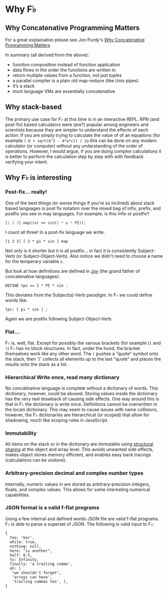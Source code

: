# Why F♭

## Why Concatenative Programming Matters

For a great explaination please see Jon Purdy's [Why Concatenative Programming Matters](http://evincarofautumn.blogspot.com/2012/02/why-concatenative-programming-matters.html).

In summary \(all derived from the above\):

* function composition instead of function application
* data flows in the order the functions are written in
* return multiple values from a function, not just tuples
* a parallel compiler is a plain old map-reduce \(like Unix pipes\)
* It’s a stack
* most language VMs are essentially concatenative

## Why stack-based

The primary use case for F♭ at this time is in an interactive REPL. RPN \(and post-fix\) based calculators were \(are?\) popular among engineers and scientists because they are simpler to understand the effects of each action.  If you are simply trying to calculate the value of of an equations \(for example `(-b + sqrt(b^2 - 4*a*c)) / 2a` this can be done on any modern calculator \(or computer\) without  any understanding of the order of operations.  However, I would argue, if you are doing complex calculations it is better to perform the calculation step by step with with feedback verifying your intent.

## Why F♭ is interesting

### Post-fix... really!

One of the best things \(or worse things if you're so inclined\) about stack based languages is post fix notation over the mixed bag of infix, prefix, and postfix you see in may languages.  For example, is this infix or postfix?

```js
[1 2 3].map((x) => sin(2 * x * PI));
```

I count all three!  In a post-fix language we write:

```forth
[1 2 3] [ 2 * pi * sin ] map
```

Not only is it shorter but it is all postfix... in fact it is consistently Subject-Verb \(or Subject-Object-Verb\).  Also notice we didn't need to choose a name for the temperary variable `x`.

But look at how definitions are defined in [Joy](https://hypercubed.github.io/joy/joy.html) (the grand father of concatenative languages):

```
DEFINE tps == 2 * PI * sin .
```

This deviates from the Subject\(s\)-Verb paradigm.  In F♭ we could define words like:

```
tps: [ pi * sin ] ;
```

Again we are postfix following Subject-Object-Verb.

### Flat...

F♭ is, well, flat.  Except for possibly the various brackets \(for example \(`(` and `)`\) F♭ has no block structures. In fact, under the hood, the bracket themselves work like any other word.  The `(` pushes a "quote" symbol onto the stack, then '\)' collects all elements up to the last "quote" and places the results onto the stack as a list.

### Hierarchical Write once, read many dictionary

No concatinative language is complete without a dictionary of words.  This dictionary, however, could be abused.  Storing values inside the dictionary has the very real drawback of causing side effects.  One way around this is that in F♭ the dictionary is write once.  Definitions cannot be overwritten in the locals dictionary.  This may seam to cause issues with name collisions, however, the F♭ dictionaries are hierarchical \(or scoped\) that allow for shadowing, much like scoping rules in JavaScript.

### Immutability

All items on the stack or in the dictionary are immutable using [structural sharing](https://medium.com/@dtinth/immutable-js-persistent-data-structures-and-structural-sharing-6d163fbd73d2) at the object and array level.  This avoids unwanted side effects, makes object stores memory efficient, and enables easy back tracings (calculations can be undone).

### Arbitrary-precision decimal and complex number types

Internally, numeric values in are stored as arbitrary-precision integers, floats, and complex values.  This allows for some interesting numerical capabilities.

### JSON format is a valid f-flat programs

Using a few internal and defined words JSON file are valid f-flat programs.  F♭ is able to parse a superset of JSON.  The following is valid input to F♭:

```
{
  foo: 'bar',
  while: true,
  nothing: null,
  here: "is another",
  half: 0.5,
  to: Infinity,
  finally: 'a trailing comma',
  oh: [
   "we shouldn't forget",
   'arrays can have',
   'trailing commas too', ],
}
```



